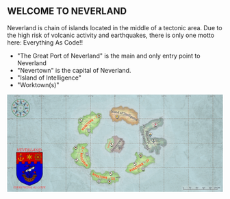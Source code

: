 ## WELCOME TO NEVERLAND
Neverland is chain of islands located in the middle of a tectonic area. Due to the high risk of volcanic activity and earthquakes, there is only one motto here: Everything As Code!!

- "The Great Port of Neverland" is the main and only entry point to Neverland
- "Nevertown" is the capital of Neverland. 
- "Island of Intelligence" 
- "Worktown(s)" 

![](https://github.com/mrneverman/NEVERLAND/blob/main/map/map.png)


